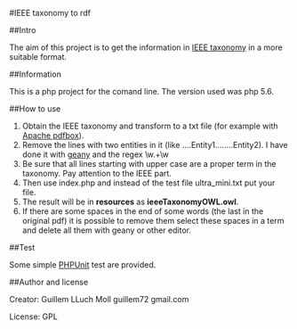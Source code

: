 #IEEE taxonomy to rdf

##Intro

The aim of this project is to get the information in [IEEE taxonomy](http://www.ieee.org/documents/taxonomy_v101.pdf) in a more suitable format. 

##Information

This is a php project for the comand line. The version used was php 5.6. 

##How to use 

1. Obtain the IEEE taxonomy and transform to a txt file (for example with [Apache pdfbox](http://pdfbox.apache.org/)). 
2. Remove the lines with two entities in it (like ....Entity1........Entity2). I have done 
it with [geany](http://www.geany.org/) and the regex \w\.+\w
2. Be sure that all lines starting with upper case are a proper term in the taxonomy. Pay attention
to the IEEE part.
3. Then use index.php and instead of the test file ultra_mini.txt put your file.
4. The result will be in **resources** as **ieeeTaxonomyOWL.owl**.
5. If there are some spaces in the end of some words (the last in the original pdf) it is possible to remove
them select these spaces in a term and delete all them with geany or other editor.



##Test

Some simple [PHPUnit](https://phpunit.de/) test are provided.


##Author and license 

Creator: Guillem LLuch Moll guillem72 gmail.com

License: GPL  
